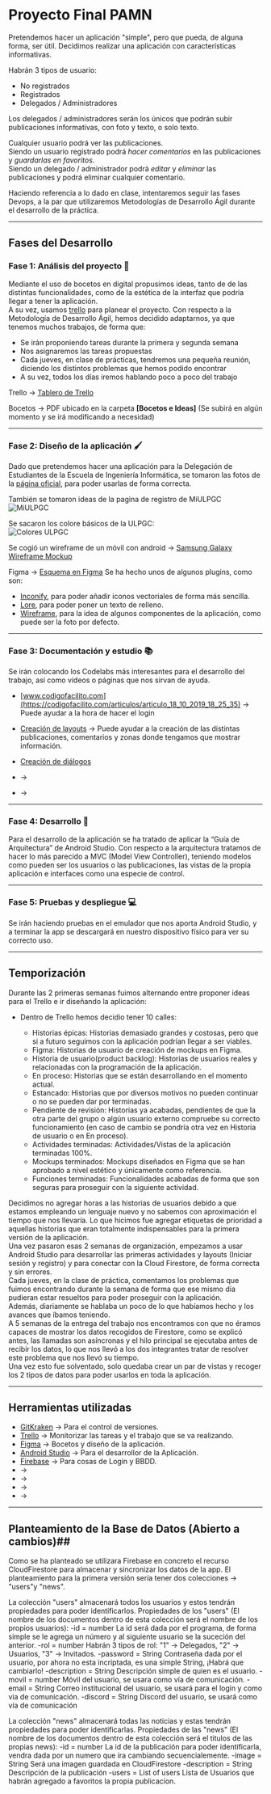 # **Proyecto Final PAMN**

Pretendemos hacer un aplicación "simple", pero que pueda, de alguna forma, ser útil. Decidimos realizar una aplicación con características informativas. 

Habrán 3 tipos de usuario:
- No registrados
- Registrados
- Delegados / Administradores

Los delegados / administradores serán los únicos que podrán subir publicaciones informativas, con foto y texto, o solo texto.  

Cualquier usuario podrá ver las publicaciones.   
Siendo un usuario registrado podrá _hacer comentarios_ en las publicaciones y _guardarlas en favoritos_.  
Siendo un delegado / administrador podrá _editar_ y _eliminar_ las publicaciones y podrá eliminar cualquier comentario.  

Haciendo referencia a lo dado en clase, intentaremos seguir las fases Devops, a la par que utilizaremos Metodologías de Desarrollo Ágil durante el desarrollo de la práctica.

---

## **Fases del Desarrollo**

### **Fase 1: Análisis del proyecto** 📝
Mediante el uso de bocetos en digital propusimos ideas, tanto de de las distintas funcionalidades, como de la estética de la interfaz que podría llegar a tener la aplicación.  
A su vez, usamos [trello](https://trello.com/es) para planear el proyecto. Con respecto a la Metodología de Desarrollo Ágil, hemos decidido adaptarnos, ya que tenemos muchos trabajos, de forma que:  
- Se irán proponiendo tareas durante la primera y segunda semana     
- Nos asignaremos las tareas propuestas  
- Cada jueves, en clase de prácticas, tendremos una pequeña reunión, diciendo los distintos problemas que hemos podido encontrar  
- A su vez, todos los días iremos hablando poco a poco del trabajo    

Trello -> [Tablero de Trello ](https://trello.com/invite/b/5WkKyg91/ATTI7843f8fa3a9e5219bac81f54b5b7cdd45F76642F/pamndelega)

Bocetos -> PDF ubicado en la carpeta **[Bocetos e Ideas]** (Se subirá en algún momento y se irá modificando a necesidad)

---

### **Fase 2: Diseño de la aplicación** 🖌
Dado que pretendemos hacer una aplicación para la Delegación de Estudiantes de la Escuela de Ingeniería Informática, se tomaron las fotos de la [página oficial](https://www.ulpgc.es/identidad-corporativa/marca-grafica-ulpgc), para poder usarlas de forma correcta.

También se tomaron ideas de la pagina de registro de MiULPGC  
![MiULPGC](docs/Bocetos%20e%20Ideas/Inicio_MiULPGC2.png)

Se sacaron los colore básicos de la ULPGC:  
![Colores ULPGC](docs/Bocetos%20e%20Ideas/Colores.png)

Se cogió un wireframe de un móvil con android -> 
[Samsung Galaxy Wireframe Mockup](https://www.figma.com/file/YxhF8ALI0VuQqARKTiDSUe/samsung-galaxy-wireframe-mockup-(Community)?node-id=0%3A1)



Figma -> [Esquema en Figma](https://www.figma.com/file/G9zPa1o3azyYjJuFsx6RSS/COSA-PAMN?node-id=0%3A1)
Se ha hecho unos de algunos plugins, como son:
- [Inconify](https://www.figma.com/community/plugin/735098390272716381), para poder añadir iconos vectoriales de forma más sencilla.
- [Lore](https://www.figma.com/community/plugin/984557085378252054), para poder poner un texto de relleno.
- [Wireframe](https://www.figma.com/community/plugin/742764242781786818), para la idea de algunos componentes de la aplicación, como puede ser la foto por defecto.



---

### **Fase 3: Documentación y estudio** 📚
Se irán colocando los Codelabs más interesantes para el desarrollo del trabajo, así como vídeos o páginas que nos sirvan de ayuda.
- [www.codigofacilito.com](https://codigofacilito.com/articulos/articulo_18_10_2019_18_25_35) -> Puede ayudar a la hora de hacer el login 
- [Creación de layouts](https://youtu.be/5jXy2S-qdVQ?t=2729) -> Puede ayudar a la creación de las distintas publicaciones, comentarios y zonas donde tengamos que mostrar información.

- [Creación de diálogos](https://developer.android.com/guide/topics/ui/dialogs?hl=es-419)

- []() ->

- []() ->

---

### **Fase 4: Desarrollo** 📐
Para el desarrollo de la aplicación se ha tratado de aplicar la “Guía de Arquitectura”
de Android Studio. Con respecto a la arquitectura tratamos de hacer lo más
parecido a MVC (Model View Controller), teniendo modelos como pueden ser los
usuarios o las publicaciones, las vistas de la propia aplicación e interfaces como una
especie de control.

---

### **Fase 5: Pruebas y despliegue** 💻
Se irán haciendo pruebas en el emulador que nos aporta Android Studio, y a terminar la app se descargará en nuestro dispositivo físico para ver su correcto uso.

---

## **Temporización**
Durante las 2 primeras semanas fuimos alternando entre proponer ideas para el Trello e
ir diseñando la aplicación:  
- Dentro de Trello hemos decidio tener 10 calles:  
    
    - Historias épicas: Historias demasiado grandes y costosas, pero que si a futuro
seguimos con la aplicación podrían llegar a ser viables.  
    - Figma: Historias de usuario de creación de mockups en Figma.  
    - Historia de usuario(product backlog): Historias de usuarios reales y relacionadas
con la programación de la aplicación.  
    - En proceso: Historias que se están desarrollando en el momento actual.  
    - Estancado: Historias que por diversos motivos no pueden continuar o no se pueden
dar por terminadas.  
    - Pendiente de revisión: Historias ya acabadas, pendientes de que la otra parte del
grupo o algún usuario externo compruebe su correcto funcionamiento (en caso de
cambio se pondría otra vez en Historia de usuario o en En proceso).  
    - Actividades terminadas: Actividades/Vistas de la aplicación terminadas 100%.  
    - Mockups terminados: Mockups diseñados en Figma que se han aprobado a nivel
estético y únicamente como referencia.  
    - Funciones terminadas: Funcionalidades acabadas de forma que son seguras para
proseguir con la siguiente actividad.  

Decidimos no agregar horas a las historias de usuarios debido a que estamos empleando
un lenguaje nuevo y no sabemos con aproximación el tiempo que nos llevaría. Lo que
hicimos fue agregar etiquetas de prioridad a aquellas historias que eran totalmente
indispensables para la primera versión de la aplicación.  
Una vez pasaron esas 2 semanas de organización, empezamos a usar Android Studio para
desarrollar las primeras actividades y layouts (Iniciar sesión y registro) y para conectar
con la Cloud Firestore, de forma correcta y sin errores.  
Cada jueves, en la clase de práctica, comentamos los problemas que fuimos encontrando
durante la semana de forma que ese mismo día pudieran estar resueltos para poder
proseguir con la aplicación.  
Además, diariamente se hablaba un poco de lo que habíamos hecho y los avances que
íbamos teniendo.  
A 5 semanas de la entrega del trabajo nos encontramos con que no éramos capaces de
mostrar los datos recogidos de Firestore, como se explicó antes, las llamadas son
asíncronas y el hilo principal se ejecutaba antes de recibir los datos, lo que nos llevó a los
dos integrantes tratar de resolver este problema que nos llevó su tiempo.  
Una vez esto fue solventado, solo quedaba crear un par de vistas y recoger los 2 tipos de
datos para poder usarlos en toda la aplicación.  


---

## **Herramientas utilizadas**
- [GitKraken](https://www.gitkraken.com/) -> Para el control de versiones.
- [Trello](https://trello.com/) -> Monitorizar las tareas y el trabajo que se va realizando.  
- [Figma](https://www.figma.com/) -> Bocetos y diseño de la aplicación.  
- [Android Studio](https://developer.android.com/studio) -> Para el desarrollor de la Aplicación.  
- [Firebase]() ->  Para cosas de Login y BBDD.  
- []() ->   
- []() ->   
- []() ->   
- []() ->   

---

## Planteamiento de la Base de Datos (Abierto a cambios)##
Como se ha planteado se utilizara Firebase en concreto el recurso CloudFirestore para almacenar y sincronizar los datos de la app.
El planteamiento para la primera versión sería tener dos colecciones -> "users"y "news".

La colección "users" almacenará todos los usuarios y estos tendrán propiedades para poder identificarlos.
	Propiedades de los "users" (El nombre de los documentos dentro de esta colección será el nombre de los propios usuarios):
		-id = number
			La id será dada por el programa, de forma simple se le agrega un número y al siguiente usuario se la suceción del anterior.
		-rol = number
			Habrán 3 tipos de rol: "1" -> Delegados, "2" -> Usuarios, "3" -> Invitados.
		-password = String
			Contraseña dada por el usuario, por ahora no esta incriptada, es una simple String, ¡Habrá que cambiarlo!
		-description = String
			Descripción simple de quien es el usuario.
		-movil = number
			Móvil del usuario, se usara como vía de comunicación.
		-email = String
			Correo institucional del usuario, se usará para el login y como via de comunicación.
		-discord = String
			Discord del usuario, se usará como vía de comunicación



La colección "news" almacenará todas las noticias y estas tendrán propiedades para poder identificarlas.
	Propiedades de las "news" (El nombre de los documentos dentro de esta colección será el titulos de las propias news):
		-id = number
			La id de la publicación para poder identificarla, vendra dada por un numero que ira cambiando secuencialemente.
		-image = String
			Será una imagen guardada en CloudFirestore
		-description = String
			Descripción de la publicación
		-users = List of users
			Lista de Usuarios que habrán agregado a favoritos la propia publicacíon.

